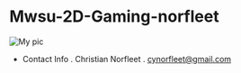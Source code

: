 # Mwsu-2D-Gaming-norfleet

![My pic](https://scontent-sea1-1.xx.fbcdn.net/t31.0-8/1655423_10152330810572673_1775056118_o.jpg?s=200)
- Contact Info
. Christian Norfleet
. cynorfleet@gmail.com
